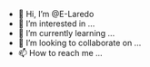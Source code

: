 - 👋 Hi, I’m @E-Laredo
- 👀 I’m interested in ...
- 🌱 I’m currently learning ...
- 💞️ I’m looking to collaborate on ...
- 📫 How to reach me ...

<!---
E-Laredo/E-Laredo is a ✨ special ✨ repository because its `README.md` (this file) appears on your GitHub profile.
You can click the Preview link to take a look at your changes.
--->
